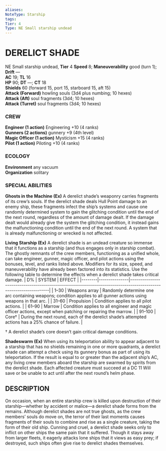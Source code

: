 ```yaml
---
aliases: 
NoteType: Starship
tags: 
Tier: 4
Type: NE Small starship undead
---
```

# DERELICT SHADE
NE Small starship undead, **Tier** 4 
**Speed** 8; **Maneuverability** good (turn 1); **Drift** —  
**AC** 19; **TL** 16  
**HP** 90; **DT** —; **CT** 18  
**Shields** 60 (forward 15, port 15, starboard 15, aft 15)  
**Attack (Forward)** howling souls (3d4 plus numbing; 10 hexes)  
**Attack (Aft)** soul fragments (3d4; 10 hexes)  
**Attack (Turret)** soul fragments (3d4; 10 hexes)

### CREW

**Engineer (1 action)** Engineering +10 (4 ranks)  
**Gunners (2 actions)** gunnery +9 (4th level)  
**Magic Officer (1 action)** Mysticism +15 (4 ranks)  
**Pilot (1 action)** Piloting +10 (4 ranks)

### ECOLOGY

**Environment** any vacuum  
**Organization** solitary

### SPECIAL ABILITIES

**Ghosts in the Machine (Ex)** A derelict shade’s weaponry carries fragments of its crew’s souls. If the derelict shade deals Hull Point damage to an enemy ship, these fragments infect the ship’s systems and cause one randomly determined system to gain the glitching condition until the end of the next round, regardless of the amount of damage dealt. If the damage dealt would already give the system the glitching condition, it instead gains the malfunctioning condition until the end of the next round. A system that is already malfunctioning or wrecked is not affected.  
  
**Living Starship (Ex)** A derelict shade is an undead creature so immense that it functions as a starship (and thus engages only in starship combat). The ghostly remnants of the crew members, functioning as a unified whole, can take engineer, gunner, magic officer, and pilot actions using the bonuses, level, and ranks listed above. Modifiers for its size, speed, and maneuverability have already been factored into its statistics. Use the following table to determine the effects when a derelict shade takes critical damage.
| D%     | SYSTEM        | EFFECT                                                                                                            |
|--------|---------------|-------------------------------------------------------------------------------------------------------------------|
| 1–30   | Weapons array | Randomly determine one arc containing weapons; condition applies to all gunner actions using weapons in that arc. |
| 31–60  | Propulsion    | Condition applies to all pilot actions.                                                                           |
| 61–90  | Marrow        | Condition applies to all engineer and magic officer actions, except when patching or repairing the marrow.        |
| 91–100 | Core†         | During the next round, each of the derelict shade’s attempted actions has a 25% chance of failure.                |


† A derelict shade’s core doesn’t gain critical damage conditions.  
  
**Shadeswarm (Ex)** When using its teleportation ability to appear adjacent to a starship that has no shields remaining in one or more quadrants, a derelict shade can attempt a check using its gunnery bonus as part of using its teleportation. If the result is equal to or greater than the adjacent ship’s AC, any living crew members aboard the starship are swarmed by spirits from the derelict shade. Each affected creature must succeed at a DC 11 Will save or be unable to act until after the next round’s helm phase.

## DESCRIPTION

On occasion, when an entire starship crew is killed upon destruction of their starship—whether by accident or malice—a derelict shade forms from the remains. Although derelict shades are not true ghosts, as the crew members’ souls do move on, the terror of their last moments causes fragments of their souls to combine and rise as a single creature, taking the form of their old ship. Cunning and cruel, a derelict shade seeks only to inflict on other ships the same pain that it suffered. Though it stays away from larger fleets, it eagerly attacks lone ships that it views as easy prey; if destroyed, such ships often give rise to derelict shades themselves.
